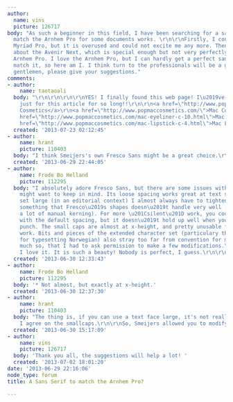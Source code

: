 ```yaml
---
author:
  name: vins
  picture: 126717
body: "As such a beginner in this field, I have been searching for a sans serif to
  match the Arnhem Pro for some documents works. \r\n\r\nFirstly, I considered the
  Myriad Pro, but it is overused and could not excite me any more. Then, I thought
  about the Avenir Next, which is special enough but not very perfectly matched the
  Arnhem Pro. I love the Arnhem Pro, but I can hardly get a perfect sans serif  to
  match it, so here am I. I think turn to the professionals will be a good idea.\r\n\r\nSo
  gentlemen, please give your suggestions."
comments:
- author:
    name: taotaoali
  body: "\r\n\r\n\r\n\r\nYES! I finally found this web page! I\u2019ve been looking
    just for this article for so long!!\r\n\r\n<a href=\"http://www.popmaccosmetics.com/\">Mac
    Cosmetics</a>\r\n<a href=\"http://www.popmaccosmetics.com/\">Mac Cosmetics Wholesale</a>\r\n<a
    href=\"http://www.popmaccosmetics.com/mac-eyeliner-c-10.html\">Mac Eyeliner</a>\r\n<a
    href=\"http://www.popmaccosmetics.com/mac-lipstick-c-4.html\">Mac Lipstick</a>"
  created: '2013-07-23 02:12:45'
- author:
    name: hrant
    picture: 110403
  body: "I think Smeijers's own Fresco Sans might be a great choice.\r\n\r\nhhp\r\n"
  created: '2013-06-29 22:44:05'
- author:
    name: Frode Bo Helland
    picture: 112295
  body: "I absolutely adore Fresco Sans, but there are some issues with it that you
    might want to keep in mind. Its loose spacing works great at text sizes, but when
    set large (in an editorial context) I almost always have to tighten things up,
    something that Fresco\u2019s shapes doesn\u2019t handle very well (e.g. needs
    a lot of manual kerning). For more \u201Csilent\u201D work, you could get away
    with the default spacing, but it doesn\u2019t hold up well when you want some
    punch. The small caps are almost at x-height, and pretty unusable for editorial
    work. Bits and pieces of the extended character set (particulary those necessary
    for typesetting Norwegian) also stray too far from convention for my taste. So
    much so, that I had to ask permission to make a few modifications.\r\n\r\nBut
    I love it. It is such a beauty! Nobody is perfect, I guess.\r\n\r\n"
  created: '2013-06-30 12:33:43'
- author:
    name: Frode Bo Helland
    picture: 112295
  body: '* Not almost, but exactly at x-height.'
  created: '2013-06-30 12:37:30'
- author:
    name: hrant
    picture: 110403
  body: "The thing is, if you can use a text face large, it's not really a text face...\r\nBut
    I agree on the smallcaps.\r\n\r\nSo, Smeijers allowed you to modify it? Cool.\r\n\r\nhhp\r\n"
  created: '2013-06-30 15:17:09'
- author:
    name: vins
    picture: 126717
  body: 'Thank you all, the suggestions will help a lot! '
  created: '2013-07-02 18:01:20'
date: '2013-06-29 22:16:06'
node_type: forum
title: A Sans Serif to match the Arnhem Pro?

---
```


